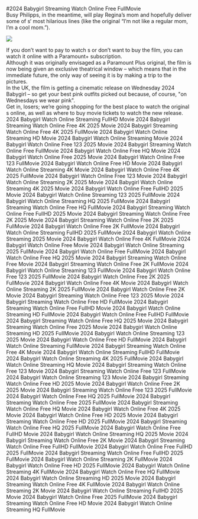 #2024 Babygirl Streaming Watch Online Free FullMovie  
Busy Philipps, in the meantime, will play Regina’s mom and hopefully deliver some of s‘ most hilarious lines (like the original “I’m not like a regular mom, I’m a cool mom.”).  
  
[![](https://i.imgur.com/qSNzIqt.png)](https://movie.rssnews.media/tJhVCjaLK.php)  
  
If you don’t want to pay to watch s or don’t want to buy the film, you can watch it online with a Paramount+ subscription.  
Although it was originally envisaged as a Paramount Plus original, the film is now being given an exclusive theatrical window – which means that in the immediate future, the only way of seeing it is by making a trip to the pictures.  
In the UK, the film is getting a cinematic release on Wednesday 2024 Babygirl – so get your best pink outfits picked out because, of course, "on Wednesdays we wear pink".  
Get in, losers; we’re going shopping for the best place to watch the original s online, as well as where to buy movie tickets to watch the new release.  
2024 Babygirl Watch Online Streaming FullHD Movie
2024 Babygirl Streaming Watch Online Free 4K 2025 Movie
2024 Babygirl Streaming Watch Online Free 4K 2025 FullMovie
2024 Babygirl Watch Online Streaming HD Movie
2024 Babygirl Watch Online Streaming Movie
2024 Babygirl Watch Online Free 123 2025 Movie
2024 Babygirl Streaming Watch Online Free FullMovie
2024 Babygirl Watch Online Free HQ Movie
2024 Babygirl Watch Online Free 2025 Movie
2024 Babygirl Watch Online Free 123 FullMovie
2024 Babygirl Watch Online Free HD Movie
2024 Babygirl Watch Online Streaming 4K Movie
2024 Babygirl Watch Online Free 4K 2025 FullMovie
2024 Babygirl Watch Online Free 123 Movie
2024 Babygirl Watch Online Streaming 2K 2025 Movie
2024 Babygirl Watch Online Streaming 4K 2025 Movie
2024 Babygirl Watch Online Free FullHD 2025 Movie
2024 Babygirl Watch Online Streaming 123 2025 FullMovie
2024 Babygirl Watch Online Streaming HQ 2025 FullMovie
2024 Babygirl Streaming Watch Online Free HQ FullMovie
2024 Babygirl Streaming Watch Online Free FullHD 2025 Movie
2024 Babygirl Streaming Watch Online Free 2K 2025 Movie
2024 Babygirl Streaming Watch Online Free 2K 2025 FullMovie
2024 Babygirl Watch Online Free 2K FullMovie
2024 Babygirl Watch Online Streaming FullHD 2025 FullMovie
2024 Babygirl Watch Online Streaming 2025 Movie
2024 Babygirl Watch Online Free 4K FullMovie
2024 Babygirl Watch Online Free Movie
2024 Babygirl Watch Online Streaming 2025 FullMovie
2024 Babygirl Watch Online Free FullMovie
2024 Babygirl Watch Online Free HQ 2025 Movie
2024 Babygirl Streaming Watch Online Free Movie
2024 Babygirl Streaming Watch Online Free 2K FullMovie
2024 Babygirl Watch Online Streaming 123 FullMovie
2024 Babygirl Watch Online Free 123 2025 FullMovie
2024 Babygirl Watch Online Free 2K 2025 FullMovie
2024 Babygirl Watch Online Free 4K Movie
2024 Babygirl Watch Online Streaming 2K 2025 FullMovie
2024 Babygirl Watch Online Free 2K Movie
2024 Babygirl Streaming Watch Online Free 123 2025 Movie
2024 Babygirl Streaming Watch Online Free HD FullMovie
2024 Babygirl Streaming Watch Online Free FullHD Movie
2024 Babygirl Watch Online Streaming HD FullMovie
2024 Babygirl Watch Online Free FullHD FullMovie
2024 Babygirl Streaming Watch Online Free HQ 2025 Movie
2024 Babygirl Streaming Watch Online Free 2025 Movie
2024 Babygirl Watch Online Streaming HD 2025 FullMovie
2024 Babygirl Watch Online Streaming 123 2025 Movie
2024 Babygirl Watch Online Free HD FullMovie
2024 Babygirl Watch Online Streaming FullMovie
2024 Babygirl Streaming Watch Online Free 4K Movie
2024 Babygirl Watch Online Streaming FullHD FullMovie
2024 Babygirl Watch Online Streaming 4K 2025 FullMovie
2024 Babygirl Watch Online Streaming HQ Movie
2024 Babygirl Streaming Watch Online Free 123 Movie
2024 Babygirl Streaming Watch Online Free 123 FullMovie
2024 Babygirl Watch Online Streaming 123 Movie
2024 Babygirl Streaming Watch Online Free HD 2025 Movie
2024 Babygirl Watch Online Free 2K 2025 Movie
2024 Babygirl Streaming Watch Online Free 123 2025 FullMovie
2024 Babygirl Watch Online Free HQ 2025 FullMovie
2024 Babygirl Streaming Watch Online Free 2025 FullMovie
2024 Babygirl Streaming Watch Online Free HQ Movie
2024 Babygirl Watch Online Free 4K 2025 Movie
2024 Babygirl Watch Online Free HD 2025 Movie
2024 Babygirl Streaming Watch Online Free HD 2025 FullMovie
2024 Babygirl Streaming Watch Online Free HQ 2025 FullMovie
2024 Babygirl Watch Online Free FullHD Movie
2024 Babygirl Watch Online Streaming HQ 2025 Movie
2024 Babygirl Streaming Watch Online Free 2K Movie
2024 Babygirl Streaming Watch Online Free FullHD FullMovie
2024 Babygirl Watch Online Free FullHD 2025 FullMovie
2024 Babygirl Streaming Watch Online Free FullHD 2025 FullMovie
2024 Babygirl Watch Online Streaming 2K FullMovie
2024 Babygirl Watch Online Free HD 2025 FullMovie
2024 Babygirl Watch Online Streaming 4K FullMovie
2024 Babygirl Watch Online Free HQ FullMovie
2024 Babygirl Watch Online Streaming HD 2025 Movie
2024 Babygirl Streaming Watch Online Free 4K FullMovie
2024 Babygirl Watch Online Streaming 2K Movie
2024 Babygirl Watch Online Streaming FullHD 2025 Movie
2024 Babygirl Watch Online Free 2025 FullMovie
2024 Babygirl Streaming Watch Online Free HD Movie
2024 Babygirl Watch Online Streaming HQ FullMovie